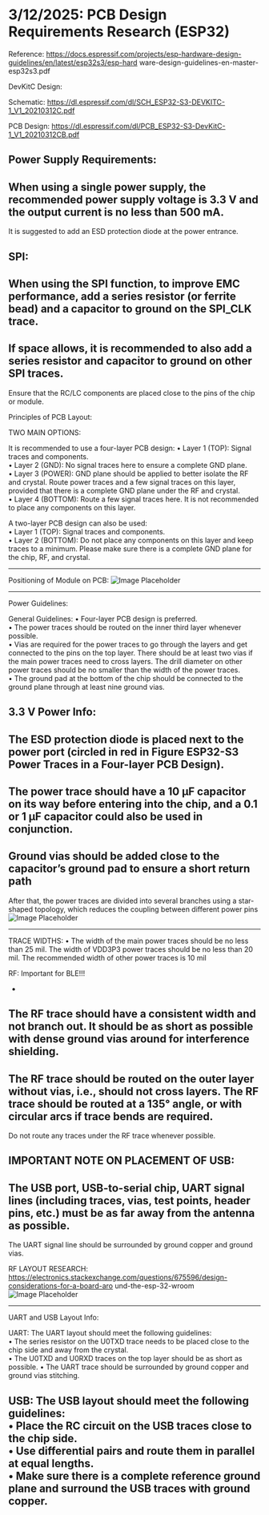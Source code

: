 # 3/12/2025: PCB Design Requirements Research (ESP32)
Reference: 
https://docs.espressif.com/projects/esp-hardware-design-guidelines/en/latest/esp32s3/esp-hard
ware-design-guidelines-en-master-esp32s3.pdf 
 
DevKitC Design: 
 
Schematic: 
https://dl.espressif.com/dl/SCH_ESP32-S3-DEVKITC-1_V1_20210312C.pdf 
 
PCB Design: 
https://dl.espressif.com/dl/PCB_ESP32-S3-DevKitC-1_V1_20210312CB.pdf 
 
 
Power Supply Requirements: 
- 
When using a single power supply, the recommended power supply voltage is 3.3 V and 
the output current is no less than 500 mA.  
- 
It is suggested to add an ESD protection diode at the power entrance. 
 
SPI: 
- 
When using the SPI function, to improve EMC performance, add a series resistor (or 
ferrite bead) and a capacitor to ground on the SPI_CLK trace.  
- 
If space allows, it is recommended to also add a series resistor and capacitor to ground 
on other SPI traces.  
- 
Ensure that the RC/LC components are placed close to the pins of the chip or module. 
 
Principles of PCB Layout: 
 
TWO MAIN OPTIONS: 
 
It is recommended to use a four-layer PCB design: 
• Layer 1 (TOP): Signal traces and components.  
• Layer 2 (GND): No signal traces here to ensure a complete GND plane.  
• Layer 3 (POWER): GND plane should be applied to better isolate the RF and crystal. Route 
power traces and a few signal traces on this layer, provided that there is a complete GND plane 
under the RF and crystal.  
• Layer 4 (BOTTOM): Route a few signal traces here. It is not recommended to place any 
components on this layer. 
 
A two-layer PCB design can also be used:  
• Layer 1 (TOP): Signal traces and components.  
• Layer 2 (BOTTOM): Do not place any components on this layer and keep traces to a minimum. 
Please make sure there is a complete GND plane for the chip, RF, and crystal.

---

Positioning of Module on PCB:
![Image Placeholder](Images/antenna_positioning.png)


---

Power Guidelines: 
 
General Guidelines: 
• Four-layer PCB design is preferred.  
• The power traces should be routed on the inner third layer whenever possible.  
• Vias are required for the power traces to go through the layers and get connected to the pins 
on the top layer. There should be at least two vias if the main power traces need to cross layers. 
The drill diameter on other power traces should be no smaller than the width of the power 
traces.  
• The ground pad at the bottom of the chip should be connected to the ground plane through at 
least nine ground vias. 
 
 
3.3 V Power Info: 
- 
The ESD protection diode is placed next to the power port (circled in red in Figure 
ESP32-S3 Power Traces in a Four-layer PCB Design).  
- 
The power trace should have a 10 µF capacitor on its way before entering into the chip, 
and a 0.1 or 1 µF capacitor could also be used in conjunction. 
- 
Ground vias should be added close to the capacitor’s ground pad to ensure a 
short return path 
- 
After that, the power traces are divided into several branches using a star-shaped 
topology, which reduces the coupling between different power pins
![Image Placeholder](Images/power_traces.png)


---

TRACE WIDTHS: 
• The width of the main power traces should be no less than 25 mil. The width of VDD3P3 
power traces should be no less than 20 mil. The recommended width of other power traces is 
10 mil 
 
RF: Important for BLE!!! 
 
 
- 
The RF trace should have a consistent width and not branch out. It should be as short as 
possible with dense ground vias around for interference shielding. 
- 
The RF trace should be routed on the outer layer without vias, i.e., should not cross 
layers. The RF trace should be routed at a 135° angle, or with circular arcs if trace bends 
are required. 
- 
Do not route any traces under the RF trace whenever possible. 
 
IMPORTANT NOTE ON PLACEMENT OF USB: 
- 
The USB port, USB-to-serial chip, UART signal lines (including traces, vias, test points, 
header pins, etc.) must be as far away from the antenna as possible.  
- 
The UART signal line should be surrounded by ground copper and ground vias. 
 
 
RF LAYOUT RESEARCH: 
https://electronics.stackexchange.com/questions/675596/design-considerations-for-a-board-aro
und-the-esp-32-wroom
![Image Placeholder](Images/RF_image.png)


---

UART and USB Layout Info: 
 
UART: 
The UART layout should meet the following guidelines:  
• The series resistor on the U0TXD trace needs to be placed close to the chip side and away 
from the crystal.  
• The U0TXD and U0RXD traces on the top layer should be as short as possible. 
• The UART trace should be surrounded by ground copper and ground vias stitching. 
 
USB: 
The USB layout should meet the following guidelines:  
• Place the RC circuit on the USB traces close to the chip side.  
• Use differential pairs and route them in parallel at equal lengths.  
• Make sure there is a complete reference ground plane and surround the USB traces with 
ground copper.
---
